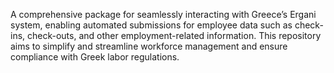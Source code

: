 A comprehensive package for seamlessly interacting with Greece’s Ergani system, enabling automated submissions for employee data such as check-ins, check-outs, and other employment-related information. This repository aims to simplify and streamline workforce management and ensure compliance with Greek labor regulations.